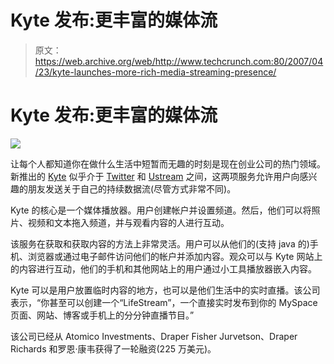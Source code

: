 # Kyte 发布:更丰富的媒体流 

> 原文：<https://web.archive.org/web/http://www.techcrunch.com:80/2007/04/23/kyte-launches-more-rich-media-streaming-presence/>

# Kyte 发布:更丰富的媒体流

![](img/37a5d7b833b5b556df49fb9c528eec90.png)

让每个人都知道你在做什么生活中短暂而无趣的时刻是现在创业公司的热门领域。新推出的 [Kyte](https://web.archive.org/web/20221006212449/http://www.crunchbase.com/company/kyte) 似乎介于 [Twitter](https://web.archive.org/web/20221006212449/http://www.twitter.com/) 和 [Ustream](https://web.archive.org/web/20221006212449/http://www.beta.techcrunch.com/2007/03/26/build-your-own-justintv-with-ustream/) 之间，这两项服务允许用户向感兴趣的朋友发送关于自己的持续数据流(尽管方式非常不同)。

Kyte 的核心是一个媒体播放器。用户创建帐户并设置频道。然后，他们可以将照片、视频和文本拖入频道，并与观看内容的人进行互动。

该服务在获取和获取内容的方法上非常灵活。用户可以从他们的(支持 java 的)手机、浏览器或通过电子邮件访问他们的帐户并添加内容。观众可以与 Kyte 网站上的内容进行互动，他们的手机和其他网站上的用户通过小工具播放器嵌入内容。

Kyte 可以是用户放置临时内容的地方，也可以是他们生活中的实时直播。该公司表示，“你甚至可以创建一个“LifeStream”，一个直接实时发布到你的 MySpace 页面、网站、博客或手机上的分分钟直播节目。”

该公司已经从 Atomico Investments、Draper Fisher Jurvetson、Draper Richards 和罗恩·康韦获得了一轮融资(225 万美元)。